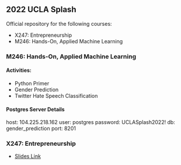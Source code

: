 ## 2022 UCLA Splash

Official repository for the following courses:

- X247: Entrepreneurship
- M246: Hands-On, Applied Machine Learning

### M246: Hands-On, Applied Machine Learning 

#### Activities:

- Python Primer
- Gender Prediction
- Twitter Hate Speech Classification

#### Postgres Server Details

host: 104.225.218.162
user: postgres
password: UCLASplash2022!
db: gender_prediction
port: 8201   

### X247: Entrepreneurship

- [Slides Link](https://slides.com/rchatterjee/technical-entrepreneurship-in-2020)
